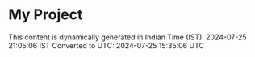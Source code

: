 # My Project

This content is dynamically generated in Indian Time (IST): 2024-07-25 21:05:06 IST
Converted to UTC: 2024-07-25 15:35:06 UTC
